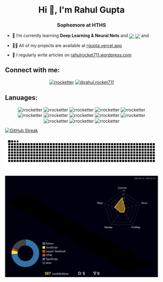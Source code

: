 

<!-- [![Rahul's github activity graph](https://github-readme-activity-graph.vercel.app/graph?username=rrocketter&bg_color=ffcfe9&color=9e4c98&line=9e4c98&point=403d3d&area=true&hide_border=true)]
-->




<!--
**Rrocketter/Rrocketter** is a ✨ _special_ ✨ repository because its `README.md` (this file) appears on your GitHub profile.

Here are some ideas to get you started:

- 🔭 I’m currently working on ...
- 🌱 I’m currently learning ...
- 👯 I’m looking to collaborate on ...
- 🤔 I’m looking for help with ...
- 💬 Ask me about ...
- 📫 How to reach me: ...
- 😄 Pronouns: ...
- ⚡ Fun fact: ...
-->


<h1 align="center">Hi 👋, I'm Rahul Gupta</h1>
<h3 align="center">Sophomore at HTHS</h3>

 <!-- - 🔭 I’m currently working on **RG-Lang** -->

- 🌱 I’m currently learning **Deep Learning & Neural Nets** and <a target="blank"><img align="center" src="https://img.shields.io/badge/Rust-000000.svg?style=for-the-badge&logo=Rust&logoColor=white" /></a>
<a target="blank"><img align="center" src="https://img.shields.io/badge/C++-00599C.svg?style=for-the-badge&logo=C++&logoColor=white"/></a> and 

- 👨‍💻 All of my projects are available at [rgupta.vercel.app](https://rgupta.vercel.app)

- 📝 I regularly write articles on [rahulrocket711.wordpress.com](https://rahulrocket711.wordpress.com)


## Connect with me:
<p align="center">
<a href="https://linkedin.com/in/rrocketter" target="blank"><img align="center" src="https://img.shields.io/badge/LinkedIn-0A66C2.svg?style=for-the-badge&logo=LinkedIn&logoColor=white" alt="rrocketter" /></a>
<a href="https://medium.com/@rahul.rocket711" target="blank"><img align="center" src="https://img.shields.io/badge/Medium-000000.svg?style=for-the-badge&logo=Medium&logoColor=white" alt="@rahul.rocket711" /></a>
</p>

## Lanuages:
<p align="center">
<a target="blank"><img align="center" src="https://img.shields.io/badge/JavaScript-F7DF1E.svg?style=for-the-badge&logo=JavaScript&logoColor=black" alt="rrocketter" /></a>
<a target="blank"><img align="center" src="https://img.shields.io/badge/TypeScript-3178C6.svg?style=for-the-badge&logo=TypeScript&logoColor=white" alt="rrocketter" /></a>
<a target="blank"><img align="center" src="https://img.shields.io/badge/React-61DAFB.svg?style=for-the-badge&logo=React&logoColor=black" alt="rrocketter" /></a>
<a target="blank"><img align="center" src="https://img.shields.io/badge/Next.js-000000.svg?style=for-the-badge&logo=nextdotjs&logoColor=white" alt="rrocketter" /></a>
<a target="blank"><img align="center" src="https://img.shields.io/badge/Expo-000020.svg?style=for-the-badge&logo=Expo&logoColor=white" alt="rrocketter" /></a>
<a target="blank"><img align="center" src="https://img.shields.io/badge/Node.js-339933.svg?style=for-the-badge&logo=nodedotjs&logoColor=whitee" alt="rrocketter" /></a>
<a target="blank"><img align="center" src="https://img.shields.io/badge/HTML5-E34F26.svg?style=for-the-badge&logo=HTML5&logoColor=white" alt="rrocketter" /></a>
<a target="blank"><img align="center" src="https://img.shields.io/badge/CSS3-1572B6.svg?style=for-the-badge&logo=CSS3&logoColor=white" alt="rrocketter" /></a>
<a target="blank"><img align="center" src="https://img.shields.io/badge/Tailwind%20CSS-06B6D4.svg?style=for-the-badge&logo=Tailwind-CSS&logoColor=white" alt="rrocketter" /></a>
<a target="blank"><img align="center" src="https://img.shields.io/badge/Java-ED8B00?style=for-the-badge&logo=openjdk&logoColor=white" alt="rrocketter" /></a>
<a target="blank"><img align="center" src="https://img.shields.io/badge/Lua-2C2D72.svg?style=for-the-badge&logo=Lua&logoColor=white" alt="rrocketter" /></a>
<a target="blank"><img align="center" src="https://img.shields.io/badge/Swift-F05138.svg?style=for-the-badge&logo=Swift&logoColor=white" alt="rrocketter" /></a>
<a target="blank"><img align="center" src="https://img.shields.io/badge/Python-3776AB.svg?style=for-the-badge&logo=Python&logoColor=white" alt="rrocketter" /></a>


</p>


 <!-- <h3 align="left">Languages and Tools:</h3>
<p align="left"> <a href="https://aws.amazon.com" target="_blank" rel="noreferrer"> <img src="https://raw.githubusercontent.com/devicons/devicon/master/icons/amazonwebservices/amazonwebservices-original-wordmark.svg" alt="aws" width="40" height="40"/> </a> <a href="https://www.w3schools.com/css/" target="_blank" rel="noreferrer"> <img src="https://raw.githubusercontent.com/devicons/devicon/master/icons/css3/css3-original-wordmark.svg" alt="css3" width="40" height="40"/> </a> <a href="https://www.cypress.io" target="_blank" rel="noreferrer"> <img src="https://raw.githubusercontent.com/simple-icons/simple-icons/6e46ec1fc23b60c8fd0d2f2ff46db82e16dbd75f/icons/cypress.svg" alt="cypress" width="40" height="40"/> </a> <a href="https://www.djangoproject.com/" target="_blank" rel="noreferrer"> <img src="https://cdn.worldvectorlogo.com/logos/django.svg" alt="django" width="40" height="40"/> </a> <a href="https://www.docker.com/" target="_blank" rel="noreferrer"> <img src="https://raw.githubusercontent.com/devicons/devicon/master/icons/docker/docker-original-wordmark.svg" alt="docker" width="40" height="40"/> </a> <a href="https://expressjs.com" target="_blank" rel="noreferrer"> <img src="https://raw.githubusercontent.com/devicons/devicon/master/icons/express/express-original-wordmark.svg" alt="express" width="40" height="40"/> </a> <a href="https://www.figma.com/" target="_blank" rel="noreferrer"> <img src="https://www.vectorlogo.zone/logos/figma/figma-icon.svg" alt="figma" width="40" height="40"/> </a> <a href="https://firebase.google.com/" target="_blank" rel="noreferrer"> <img src="https://www.vectorlogo.zone/logos/firebase/firebase-icon.svg" alt="firebase" width="40" height="40"/> </a> <a href="https://cloud.google.com" target="_blank" rel="noreferrer"> <img src="https://www.vectorlogo.zone/logos/google_cloud/google_cloud-icon.svg" alt="gcp" width="40" height="40"/> </a> <a href="https://git-scm.com/" target="_blank" rel="noreferrer"> <img src="https://www.vectorlogo.zone/logos/git-scm/git-scm-icon.svg" alt="git" width="40" height="40"/> </a> <a href="https://www.w3.org/html/" target="_blank" rel="noreferrer"> <img src="https://raw.githubusercontent.com/devicons/devicon/master/icons/html5/html5-original-wordmark.svg" alt="html5" width="40" height="40"/> </a> <a href="https://www.java.com" target="_blank" rel="noreferrer"> <img src="https://raw.githubusercontent.com/devicons/devicon/master/icons/java/java-original.svg" alt="java" width="40" height="40"/> </a> <a href="https://developer.mozilla.org/en-US/docs/Web/JavaScript" target="_blank" rel="noreferrer"> <img src="https://raw.githubusercontent.com/devicons/devicon/master/icons/javascript/javascript-original.svg" alt="javascript" width="40" height="40"/> </a> <a href="https://kubernetes.io" target="_blank" rel="noreferrer"> <img src="https://www.vectorlogo.zone/logos/kubernetes/kubernetes-icon.svg" alt="kubernetes" width="40" height="40"/> </a> <a href="https://www.mongodb.com/" target="_blank" rel="noreferrer"> <img src="https://raw.githubusercontent.com/devicons/devicon/master/icons/mongodb/mongodb-original-wordmark.svg" alt="mongodb" width="40" height="40"/> </a> <a href="https://nodejs.org" target="_blank" rel="noreferrer"> <img src="https://raw.githubusercontent.com/devicons/devicon/master/icons/nodejs/nodejs-original-wordmark.svg" alt="nodejs" width="40" height="40"/> </a> <a href="https://opencv.org/" target="_blank" rel="noreferrer"> <img src="https://www.vectorlogo.zone/logos/opencv/opencv-icon.svg" alt="opencv" width="40" height="40"/> </a> <a href="https://pandas.pydata.org/" target="_blank" rel="noreferrer"> <img src="https://raw.githubusercontent.com/devicons/devicon/2ae2a900d2f041da66e950e4d48052658d850630/icons/pandas/pandas-original.svg" alt="pandas" width="40" height="40"/> </a> <a href="https://www.postgresql.org" target="_blank" rel="noreferrer"> <img src="https://raw.githubusercontent.com/devicons/devicon/master/icons/postgresql/postgresql-original-wordmark.svg" alt="postgresql" width="40" height="40"/> </a> <a href="https://postman.com" target="_blank" rel="noreferrer"> <img src="https://www.vectorlogo.zone/logos/getpostman/getpostman-icon.svg" alt="postman" width="40" height="40"/> </a> <a href="https://www.python.org" target="_blank" rel="noreferrer"> <img src="https://raw.githubusercontent.com/devicons/devicon/master/icons/python/python-original.svg" alt="python" width="40" height="40"/> </a> <a href="https://pytorch.org/" target="_blank" rel="noreferrer"> <img src="https://www.vectorlogo.zone/logos/pytorch/pytorch-icon.svg" alt="pytorch" width="40" height="40"/> </a> <a href="https://reactjs.org/" target="_blank" rel="noreferrer"> <img src="https://raw.githubusercontent.com/devicons/devicon/master/icons/react/react-original-wordmark.svg" alt="react" width="40" height="40"/> </a> <a href="https://reactnative.dev/" target="_blank" rel="noreferrer"> <img src="https://reactnative.dev/img/header_logo.svg" alt="reactnative" width="40" height="40"/> </a> <a href="https://scikit-learn.org/" target="_blank" rel="noreferrer"> <img src="https://upload.wikimedia.org/wikipedia/commons/0/05/Scikit_learn_logo_small.svg" alt="scikit_learn" width="40" height="40"/> </a> <a href="https://developer.apple.com/swift/" target="_blank" rel="noreferrer"> <img src="https://raw.githubusercontent.com/devicons/devicon/master/icons/swift/swift-original.svg" alt="swift" width="40" height="40"/> </a> <a href="https://tailwindcss.com/" target="_blank" rel="noreferrer"> <img src="https://www.vectorlogo.zone/logos/tailwindcss/tailwindcss-icon.svg" alt="tailwind" width="40" height="40"/> </a> <a href="https://www.tensorflow.org" target="_blank" rel="noreferrer"> <img src="https://www.vectorlogo.zone/logos/tensorflow/tensorflow-icon.svg" alt="tensorflow" width="40" height="40"/> </a> <a href="https://www.typescriptlang.org/" target="_blank" rel="noreferrer"> <img src="https://raw.githubusercontent.com/devicons/devicon/master/icons/typescript/typescript-original.svg" alt="typescript" width="40" height="40"/> </a> </p> -->

<!-- ![Rahul's GitHub stats](https://github-readme-stats.vercel.app/api?username=rrocketter&show_icons=true&theme=radical) 

![Top Langs](https://github-readme-stats.vercel.app/api/top-langs/?username=rrocketter&layout=compact&theme=radical) -->

[![GitHub Streak](https://streak-stats.demolab.com?user=Rrocketter&theme=radical)](https://git.io/streak-stats)

<img src="https://raw.githubusercontent.com/rrocketter/rrocketter/output/snake.svg" alt="Snake animation" />

![3D GitHub](./profile-3d-contrib/profile-night-rainbow.svg)
